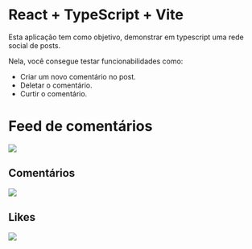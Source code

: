 # React + TypeScript + Vite

Esta aplicação tem como objetivo, demonstrar em typescript uma rede social de posts.

Nela, você consegue testar funcionabilidades como:
- Criar um novo comentário no post.
- Deletar o comentário.
- Curtir o comentário.


# Feed de comentários
 <img src="https://github.com/LucasFDias/projeto-ts/assets/39751095/f85279f0-e509-45ed-92f5-0fbc28846569" />

## Comentários
  <img src="https://github.com/LucasFDias/projeto-ts/assets/39751095/d30d5a21-614d-406d-ae40-526484180eba" />

## Likes

  <img src="https://github.com/LucasFDias/projeto-ts/assets/39751095/3179a98b-5093-4476-97c7-114eb36e2473" />
